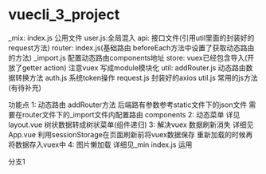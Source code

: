 # vuecli_3_project
<!-- 项目剖析 -->
<!-- ui框架是element 包含vuex vue-router 动态路由 动态菜单 -->
<!-- 文件夹简介 -->
_mix: index.js 公用文件
      user.js:全局混入
 api: 接口文件(引用util里面的封装好的request方法)
 router: index.js(基础路由 beforeEach方法中设置了获取动态路由的方法)
         _import.js 配置动态路由components地址
 store: vuex已经包含导入(开放了getter action) 注意vuex 写成module模块化
 util: addRouter.js 动态路由数据转换方法
       auth.js  系统token操作
       request.js 封装好的axios
       util.js 常用的js方法(有待补充)

功能点
1: 动态路由 addRouter方法 后端路有参数参考static文件下的json文件  需要在router文件下的_import文件内配置路由   components
2: 动态菜单 详见layout.vue 树状数据转成树状菜单(组件递归)
3: 解决vuex 数据刷新消失 详细见App.vue 利用sessionStorage在页面刷新前将vuex数据保存 重新加载的时候再将数据存入vuex中
4: 图片懒加载 详细见_min index.js  运用 <img :lazy="uri"/>

分支1
